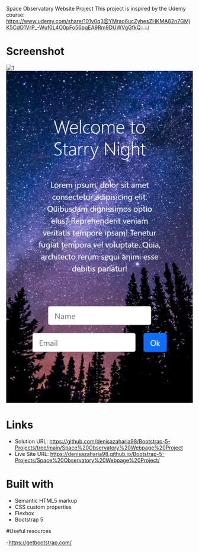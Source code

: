 Space Observatory Website Project
This project is inspired by the Udemy course: https://www.udemy.com/share/101v0q3@YMrao6ucZyhesZHKMA82n7GMjK5CdO1VrP_-Wuf0L4O0pFo56bqEA9Rm9DUWVgGfkQ==/

# Screenshot

![1](./my_design/desktop-design.png)
![2](./my_design/mobile-design.png)

# Links

- Solution URL: https://github.com/denisazaharia98/Bootstrap-5-Projects/tree/main/Space%20Observatory%20Webpage%20Project
- Live Site URL: https://denisazaharia98.github.io/Bootstrap-5-Projects/Space%20Observatory%20Webpage%20Project/

# Built with

- Semantic HTML5 markup
- CSS custom properties
- Flexbox
- Bootstrap 5

#Useful resources

-https://getbootstrap.com/
